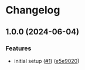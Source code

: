 # Changelog

## 1.0.0 (2024-06-04)

### Features

- initial setup ([#1](https://github.com/swazza/express-gp/issues/1)) ([e5e9020](https://github.com/swazza/express-gp/commit/e5e9020454e9634a06100434895d0efaa943e3d5))
